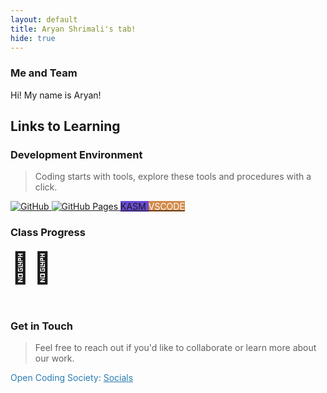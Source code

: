 ```yaml
---
layout: default
title: Aryan Shrimali's tab!
hide: true
---
```


### Me and Team

Hi! My name is Aryan!

## Links to Learning

### Development Environment

> Coding starts with tools, explore these tools and procedures with a click.

<a href="https://github.com/Open-Coding-Society/student">
    <img src="https://img.shields.io/badge/GitHub-181717?logo=github&logoColor=white" alt="GitHub">
</a>
<a href="https://open-coding-society.github.io/student">
    <img src="https://img.shields.io/badge/GitHub%20Pages-327FC7?logo=github&logoColor=white" alt="GitHub Pages">
</a>
<a href="https://kasm.opencodingsociety.com/" class="button small" style="background-color: #6b4bd3ff">
    KASM
</a>
<a href="https://vscode.dev/" class="button small" style="background-color: #d38a4bff">
    <span style="color: #FFFFFF">VSCODE</span>
</a>

<br>

### Class Progress

<a href="{{site.baseurl}}/snake" style="font-size: 48px; text-decoration: none;">🐍</a>
<a href="{{site.baseurl}}/turtle" style="font-size: 48px; text-decoration: none;">🐢</a>

<br>

<!-- Contact Section -->
### Get in Touch

> Feel free to reach out if you'd like to collaborate or learn more about our work.

<p style="color: #2A7DB1;">Open Coding Society: 
    <a href="https://opencodingsociety.com" style="color: #2A7DB1; text-decoration: underline;">
        Socials
    </a>
</p>